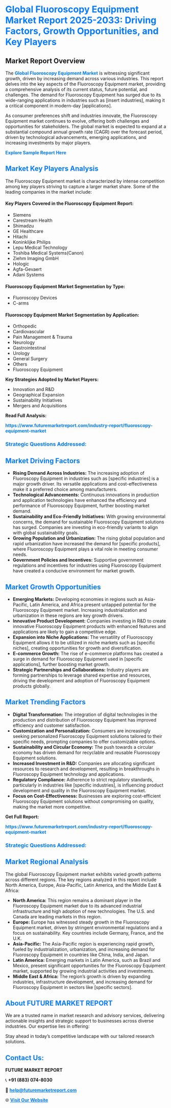 <h1 style="color: #007BFF;">Global Fluoroscopy Equipment Market Report 2025-2033: Driving Factors, Growth Opportunities, and Key Players</h1>

<section id="overview">
<h2>Market Report Overview</h2>
<p>The <a href="https://www.futuremarketreport.com/industry-report/fluoroscopy-equipment-market" style="color: #007BFF; text-decoration: none;"><strong>Global Fluoroscopy Equipment Market</strong></a> is witnessing significant growth, driven by increasing demand across various industries. This report delves into the key aspects of the Fluoroscopy Equipment market, providing a comprehensive analysis of its current status, future potential, and challenges. The demand for Fluoroscopy Equipment has surged due to its wide-ranging applications in industries such as [insert industries], making it a critical component in modern-day [applications].</p>
<p>As consumer preferences shift and industries innovate, the Fluoroscopy Equipment market continues to evolve, offering both challenges and opportunities for stakeholders. The global market is expected to expand at a substantial compound annual growth rate (CAGR) over the forecast period, driven by technological advancements, emerging applications, and increasing investments by major players.</p>
</section>

<section id="overview">
<p><a href="https://www.futuremarketreport.com/request-sample/reportId=122437" style="color: #007BFF; text-decoration: none;"><strong>Explore Sample Report Here</strong></a></p>
</section>

<section id="key-players">
<h2 style="color: #007BFF;">Market Key Players Analysis</h2>
<p>The Fluoroscopy Equipment market is characterized by intense competition among key players striving to capture a larger market share. Some of the leading companies in the market include:</p>
<h4>Key Players Covered in the Fluoroscopy Equipment Report:</h4>
<ul><li>Siemens</li><li>Carestream Health</li><li>Shimadzu</li><li>GE Healthcare</li><li>Hitachi</li><li>Koninklijke Philips</li><li>Lepu Medical Technology</li><li>Toshiba Medical Systems(Canon)</li><li>Ziehm Imaging GmbH</li><li>Hologic</li><li>Agfa-Gevaert</li><li>Adani Systems</li></ul>
<h4>Fluoroscopy Equipment Market Segmentation by Type:</h4>
<ul><li>Fluoroscopy Devices</li><li>C-arms</li></ul>

<h4>Fluoroscopy Equipment Market Segmentation by Application:</h4>
<ul><li>Orthopedic</li><li>Cardiovascular</li><li>Pain Management &amp; Trauma</li><li>Neurology</li><li>Gastrointestinal</li><li>Urology</li><li>General Surgery</li><li>Others</li><li>Fluoroscopy Equipment</li></ul>
<p><strong>Key Strategies Adopted by Market Players:</strong></p>
<ul>
<li>Innovation and R&D</li>
<li>Geographical Expansion</li>
<li>Sustainability Initiatives</li>
<li>Mergers and Acquisitions</li>
</ul>
</section>

<section>
<p><strong>Read Full Analysis: </strong></p><a href="https://www.futuremarketreport.com/industry-report/fluoroscopy-equipment-market" style="color: #007BFF; text-decoration: none;"><strong>https://www.futuremarketreport.com/industry-report/fluoroscopy-equipment-market</strong></a>
<h3 style="color: #007BFF;">Strategic Questions Addressed:</h3>
</section>

<section id="driving-factors">
<h2 style="color: #007BFF;">Market Driving Factors</h2>
<ul>
<li><strong>Rising Demand Across Industries:</strong> The increasing adoption of Fluoroscopy Equipment in industries such as [specific industries] is a major growth driver. Its versatile applications and cost-effectiveness make it a preferred choice among manufacturers.</li>
<li><strong>Technological Advancements:</strong> Continuous innovations in production and application technologies have enhanced the efficiency and performance of Fluoroscopy Equipment, further boosting market demand.</li>
<li><strong>Sustainability and Eco-Friendly Initiatives:</strong> With growing environmental concerns, the demand for sustainable Fluoroscopy Equipment solutions has surged. Companies are investing in eco-friendly variants to align with global sustainability goals.</li>
<li><strong>Growing Population and Urbanization:</strong> The rising global population and rapid urbanization have increased the demand for [specific products], where Fluoroscopy Equipment plays a vital role in meeting consumer needs.</li>
<li><strong>Government Policies and Incentives:</strong> Supportive government regulations and incentives for industries using Fluoroscopy Equipment have created a conducive environment for market growth.</li>
</ul>
</section>

<section id="growth-opportunities">
<h2 style="color: #007BFF;">Market Growth Opportunities</h2>
<ul>
<li><strong>Emerging Markets:</strong> Developing economies in regions such as Asia-Pacific, Latin America, and Africa present untapped potential for the Fluoroscopy Equipment market. Increasing industrialization and urbanization in these regions are key growth drivers.</li>
<li><strong>Innovative Product Development:</strong> Companies investing in R&D to create innovative Fluoroscopy Equipment products with enhanced features and applications are likely to gain a competitive edge.</li>
<li><strong>Expansion into Niche Applications:</strong> The versatility of Fluoroscopy Equipment allows it to be utilized in niche markets such as [specific niches], creating opportunities for growth and diversification.</li>
<li><strong>E-commerce Growth:</strong> The rise of e-commerce platforms has created a surge in demand for Fluoroscopy Equipment used in [specific applications], further boosting market growth.</li>
<li><strong>Strategic Partnerships and Collaborations:</strong> Industry players are forming partnerships to leverage shared expertise and resources, driving the development and adoption of Fluoroscopy Equipment products globally.</li>
</ul>
</section>

<section id="trending-factors">
<h2 style="color: #007BFF;">Market Trending Factors</h2>
<ul>
<li><strong>Digital Transformation:</strong> The integration of digital technologies in the production and distribution of Fluoroscopy Equipment has improved efficiency and customer satisfaction.</li>
<li><strong>Customization and Personalization:</strong> Consumers are increasingly seeking personalized Fluoroscopy Equipment solutions tailored to their specific needs, prompting companies to offer customizable options.</li>
<li><strong>Sustainability and Circular Economy:</strong> The push towards a circular economy has driven demand for recyclable and reusable Fluoroscopy Equipment solutions.</li>
<li><strong>Increased Investment in R&D:</strong> Companies are allocating significant resources to research and development, resulting in breakthroughs in Fluoroscopy Equipment technology and applications.</li>
<li><strong>Regulatory Compliance:</strong> Adherence to strict regulatory standards, particularly in industries like [specific industries], is influencing product development and quality in the Fluoroscopy Equipment market.</li>
<li><strong>Focus on Cost-Effectiveness:</strong> Businesses are exploring cost-efficient Fluoroscopy Equipment solutions without compromising on quality, making the market more competitive.</li>
</ul>
</section>

<section>
<p><strong>Get Full Report: </strong></p><a href="https://www.futuremarketreport.com/industry-report/fluoroscopy-equipment-market" style="color: #007BFF; text-decoration: none;"><strong>https://www.futuremarketreport.com/industry-report/fluoroscopy-equipment-market</strong></a>
<h3 style="color: #007BFF;">Strategic Questions Addressed:</h3>
</section>


<section id="regional-analysis">
<h2 style="color: #007BFF;">Market Regional Analysis</h2>
<p>The global Fluoroscopy Equipment market exhibits varied growth patterns across different regions. The key regions analyzed in this report include North America, Europe, Asia-Pacific, Latin America, and the Middle East & Africa:</p>
<ul>
<li><strong>North America:</strong> This region remains a dominant player in the Fluoroscopy Equipment market due to its advanced industrial infrastructure and high adoption of new technologies. The U.S. and Canada are leading markets in this region.</li>
<li><strong>Europe:</strong> Europe has witnessed steady growth in the Fluoroscopy Equipment market, driven by stringent environmental regulations and a focus on sustainability. Key countries include Germany, France, and the U.K.</li>
<li><strong>Asia-Pacific:</strong> The Asia-Pacific region is experiencing rapid growth, fueled by industrialization, urbanization, and increasing demand for Fluoroscopy Equipment in countries like China, India, and Japan.</li>
<li><strong>Latin America:</strong> Emerging markets in Latin America, such as Brazil and Mexico, present significant opportunities for the Fluoroscopy Equipment market, supported by growing industrial activities and investments.</li>
<li><strong>Middle East & Africa:</strong> The region’s growth is driven by expanding industries, infrastructure development, and increasing demand for Fluoroscopy Equipment in sectors like [specific sectors].</li>
</ul>
</section>

<footer>
<h2 style="color: #007BFF;">About FUTURE MARKET REPORT</h2>
<p>We are a trusted name in market research and advisory services, delivering actionable insights and strategic support to businesses across diverse industries. Our expertise lies in offering:</p>

<p>Stay ahead in today’s competitive landscape with our tailored research solutions.</p>

<h2 style="color: #007BFF;">Contact Us:</h2>
<p><strong>FUTURE MARKET REPORT</strong></p>
<p>📞 <strong>+91 (883) 074-8030</strong></p>
<p>📧 <strong><a href="mailto:help@futuremarketreport.com" style="color: #007BFF;">help@futuremarketreport.com</a></strong></p>
<p>🌐 <strong><a href="https://www.futuremarketreport.com/" style="color: #007BFF;">Visit Our Website</a></strong></p>
</footer>
